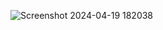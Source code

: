 ![Screenshot 2024-04-19 182038](https://github.com/sjlazaridis/SMB_Bruteforce/assets/163024131/4a20efba-4145-4eb1-943f-fe5c007ab6f0)
